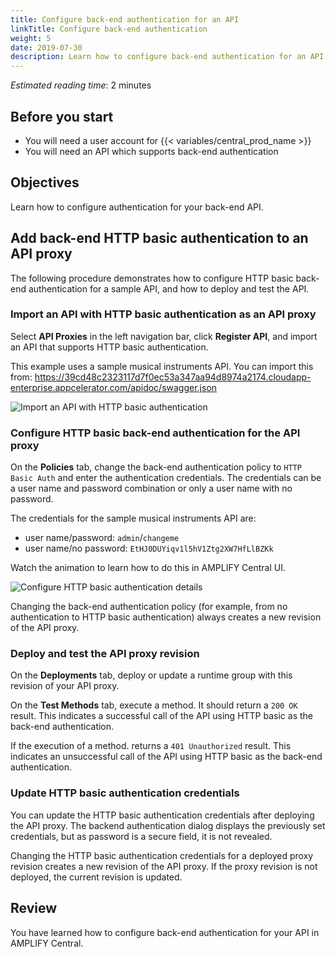 ```yaml
---
title: Configure back-end authentication for an API
linkTitle: Configure back-end authentication
weight: 5
date: 2019-07-30
description: Learn how to configure back-end authentication for an API.
---
```


*Estimated reading time*: 2 minutes

## Before you start

- You will need a user account for {{< variables/central_prod_name >}}
- You will need an API which supports back-end authentication

## Objectives

Learn how to configure authentication for your back-end API.

## Add back-end HTTP basic authentication to an API proxy

The following procedure demonstrates how to configure HTTP basic back-end authentication for a sample API, and how to deploy and test the API.

### Import an API with HTTP basic authentication as an API proxy

Select **API Proxies** in the left navigation bar, click **Register API**, and import an API that supports HTTP basic authentication.

This example uses a sample musical instruments API. You can import this from: <https://39cd48c2323117d7f0ec53a347aa94d8974a2174.cloudapp-enterprise.appcelerator.com/apidoc/swagger.json>

![Import an API with HTTP basic authentication](/Images/central/import-proxy.png)

### Configure HTTP basic back-end authentication for the API proxy

On the **Policies** tab, change the back-end authentication policy to `HTTP Basic Auth` and enter the authentication credentials. The credentials can be a user name and password combination or only a user name with no password.

The credentials for the sample musical instruments API are:

- user name/password: `admin`/`changeme`
- user name/no password: `EtHJ0DUYiqv1l5hV1Ztg2XW7HfLlBZKk`

Watch the animation to learn how to do this in AMPLIFY Central UI.

![Configure HTTP basic authentication details](/Images/central/APICBackendHTTPBasic1Cropped.gif)

Changing the back-end authentication policy (for example, from no authentication to HTTP basic authentication) always creates a new revision of the API proxy.

### Deploy and test the API proxy revision

On the **Deployments** tab, deploy or update a runtime group with this revision of your API proxy.

On the **Test Methods** tab, execute a method. It should return a `200 OK` result. This indicates a successful call of the API using HTTP basic as the back-end authentication.

If the execution of a method. returns a `401 Unauthorized` result. This indicates an unsuccessful call of the API using HTTP basic as the back-end authentication.

### Update HTTP basic authentication credentials

You can update the HTTP basic authentication credentials after deploying the API proxy. The backend authentication dialog displays the previously set credentials, but as password is a secure field, it is not revealed.

Changing the HTTP basic authentication credentials for a deployed proxy revision creates a new revision of the API proxy. If the proxy revision is not deployed, the current revision is updated.

## Review

You have learned how to configure back-end authentication for your API in AMPLIFY Central.

